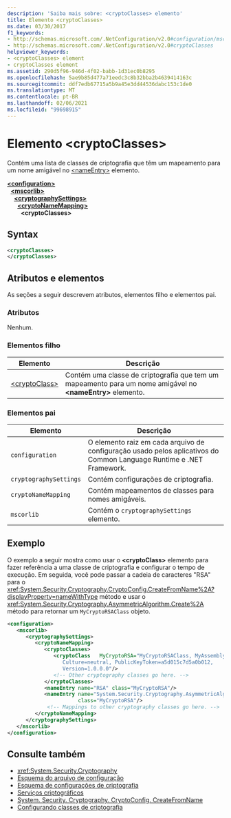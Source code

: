 ```yaml
---
description: 'Saiba mais sobre: <cryptoClasses> elemento'
title: Elemento <cryptoClasses>
ms.date: 03/30/2017
f1_keywords:
- http://schemas.microsoft.com/.NetConfiguration/v2.0#configuration/mscorlib/cryptographySettings/cryptoNameMapping/cryptoClasses
- http://schemas.microsoft.com/.NetConfiguration/v2.0#cryptoClasses
helpviewer_keywords:
- <cryptoClasses> element
- cryptoClasses element
ms.assetid: 290d5f96-946d-4f02-babb-1d31ec0b8295
ms.openlocfilehash: 5ae9b85d477a71eedc3c8b32bba2b4639414163c
ms.sourcegitcommit: ddf7edb67715a5b9a45e3dd44536dabc153c1de0
ms.translationtype: MT
ms.contentlocale: pt-BR
ms.lasthandoff: 02/06/2021
ms.locfileid: "99698915"
---
```

# <a name="cryptoclasses-element"></a>Elemento \<cryptoClasses>

Contém uma lista de classes de criptografia que têm um mapeamento para um nome amigável no [\<nameEntry>](nameentry-element.md) elemento.  
  
[**\<configuration>**](../configuration-element.md)  
&nbsp;&nbsp;[**\<mscorlib>**](mscorlib-element-for-cryptography-settings.md)  
&nbsp;&nbsp;&nbsp;&nbsp;[**\<cryptographySettings>**](cryptographysettings-element.md)  
&nbsp;&nbsp;&nbsp;&nbsp;&nbsp;&nbsp;[**\<cryptoNameMapping>**](cryptonamemapping-element.md)  
&nbsp;&nbsp;&nbsp;&nbsp;&nbsp;&nbsp;&nbsp;&nbsp;**\<cryptoClasses>**  
  
## <a name="syntax"></a>Syntax  
  
```xml  
<cryptoClasses>
</cryptoClasses>  
```  
  
## <a name="attributes-and-elements"></a>Atributos e elementos  

 As seções a seguir descrevem atributos, elementos filho e elementos pai.  
  
### <a name="attributes"></a>Atributos  

 Nenhum.  
  
### <a name="child-elements"></a>Elementos filho  
  
|Elemento|Descrição|  
|-------------|-----------------|  
|[\<cryptoClass>](cryptoclass-element.md)|Contém uma classe de criptografia que tem um mapeamento para um nome amigável no **\<nameEntry>** elemento.|  
  
### <a name="parent-elements"></a>Elementos pai  
  
|Elemento|Descrição|  
|-------------|-----------------|  
|`configuration`|O elemento raiz em cada arquivo de configuração usado pelos aplicativos do Common Language Runtime e .NET Framework.|  
|`cryptographySettings`|Contém configurações de criptografia.|  
|`cryptoNameMapping`|Contém mapeamentos de classes para nomes amigáveis.|  
|`mscorlib`|Contém o `cryptographySettings` elemento.|  
  
## <a name="example"></a>Exemplo  

 O exemplo a seguir mostra como usar o **\<cryptoClass>** elemento para fazer referência a uma classe de criptografia e configurar o tempo de execução. Em seguida, você pode passar a cadeia de caracteres "RSA" para o <xref:System.Security.Cryptography.CryptoConfig.CreateFromName%2A?displayProperty=nameWithType> método e usar o <xref:System.Security.Cryptography.AsymmetricAlgorithm.Create%2A> método para retornar um `MyCryptoRSAClass` objeto.  
  
```xml  
<configuration>  
   <mscorlib>  
      <cryptographySettings>  
         <cryptoNameMapping>  
            <cryptoClasses>  
               <cryptoClass   MyCryptoRSA="MyCryptoRSAClass, MyAssembly  
                  Culture=neutral, PublicKeyToken=a5d015c7d5a0b012,  
                  Version=1.0.0.0"/>  
               <!-- Other cryptography classes go here. -->  
            </cryptoClasses>  
            <nameEntry name="RSA" class="MyCryptoRSA"/>  
            <nameEntry name="System.Security.Cryptography.AsymmetricAlgorithm"  
                       class="MyCryptoRSA"/>  
             <!-- Mappings to other cryptography classes go here. -->  
         </cryptoNameMapping>  
      </cryptographySettings>  
   </mscorlib>  
</configuration>  
```  
  
## <a name="see-also"></a>Consulte também

- <xref:System.Security.Cryptography>
- [Esquema do arquivo de configuração](../index.md)
- [Esquema de configurações de criptografia](index.md)
- [Serviços criptográficos](../../../../standard/security/cryptographic-services.md)
- [System. Security. Cryptography. CryptoConfig. CreateFromName](xref:System.Security.Cryptography.CryptoConfig.CreateFromName%2A)
- [Configurando classes de criptografia](../../configure-cryptography-classes.md)
